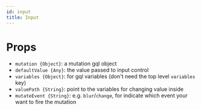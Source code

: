 ```yaml
---
id: input
title: Input
---
```


# Props

- `mutation {Object}`: a mutation gql object
- `defaultValue {Any}`: the value passed to input control
- `variables {Object}`: for gql variables (don't need the top level `variables` key)
- `valuePath {String}`: point to the variables for changing value inside
- `mutateEvent {String}`: e.g. `blur`/`change`, for indicate which event your want to fire the mutation
